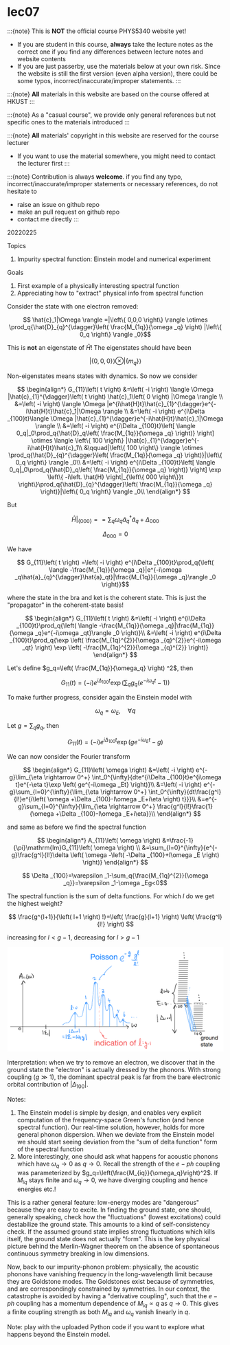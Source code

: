 # lec07

:::{note}
This is **NOT** the official course PHYS5340 website yet!

* If you are student in this course, **always** take the lecture notes as the correct one if you find any differences between lecture notes and website contents
* If you are just passerby, use the materials below at your own risk. Since the website is still the first version (even alpha version), there could be some typos, incorrect/inaccurate/improper statements.
:::

:::{note}
**All** materials in this website are based on the course offered at HKUST
:::

:::{note}
As a "casual course", we provide only general references but not specific ones to the materials introduced
:::

:::{note}
**All** materials' copyright in this website are reserved for the course lecturer

* If you want to use the material somewhere, you might need to contact the lecturer first
:::

:::{note}
Contribution is always **welcome**. if you find any typo, incorrect/inaccurate/improper statements or necessary references, do not hesitate to

* raise an issue on github repo
* make an pull request on github repo
* contact me directly
:::

20220225

Topics

1. Impurity spectral function: Einstein model and numerical experiment

Goals

1. First example of a physically interesting spectral function
2. Appreciating how to "extract" physical info from spectral function

Consider the state with one electron removed:

$$ \hat{c}_1|\Omega \rangle =|\left\{ 0,0,0 \right\} \rangle \otimes \prod_q{\hat{D}_{q}^{\dagger}\left( \frac{M_{1q}}{\omega _q} \right) |\left\{ 0_q \right\} \rangle _0}$$

This is **not** an eigenstate of $\hat{H}$! The eigenstates should have been

$$ |\left\{ 0,0,0 \right\} \rangle \otimes |\left\{ m_q \right\} \rangle $$

Non-eigenstates means states with dynamics. So now we consider

$$
\begin{align*}
    G_{11}\left( t \right) &=\left( -i \right) \langle \Omega |\hat{c}_{1}^{\dagger}\left( t \right) \hat{c}_1\left( 0 \right) |\Omega \rangle \\
    &=\left( -i \right) \langle \Omega |e^{i\hat{H}t}\hat{c}_{1}^{\dagger}e^{-i\hat{H}t}\hat{c}_1|\Omega \rangle \\
    &=\left( -i \right) e^{i\Delta _{100}t}\langle \Omega |\hat{c}_{1}^{\dagger}e^{-i\hat{H}t}\hat{c}_1|\Omega \rangle \\
    &=\left( -i \right) e^{i\Delta _{100}t}\left[ \langle 0_q|_0\prod_q{\hat{D}_q\left( \frac{M_{1q}}{\omega _q} \right)} \right] \otimes \langle \left\{ 100 \right\} |\hat{c}_{1}^{\dagger}e^{-i\hat{H}t}\hat{c}_1\\
    &\qquad|\left\{ 100 \right\} \rangle \otimes \prod_q{\hat{D}_{q}^{\dagger}\left( \frac{M_{1q}}{\omega _q} \right)}|\left\{ 0_q \right\} \rangle _0\\
    &=\left( -i \right) e^{i\Delta _{100}t}\left[ \langle 0_q|_0\prod_q{\hat{D}_q\left( \frac{M_{1q}}{\omega _q} \right)} \right] \exp \left\{ -i\left. \hat{H} \right|_{\left\{ 000 \right\}}t \right\}\prod_q{\hat{D}_{q}^{\dagger}\left( \frac{M_{1q}}{\omega _q} \right)}|\left\{ 0_q \right\} \rangle _0\\
\end{align*}
$$

But

$$ \left. \hat{H} \right|_{\left\{ 000 \right\}}==\sum_q{\omega _q\hat{a}_{q}^{\dagger}\hat{a}_q}+\Delta _{000}$$

$$ \Delta _{000}=0$$

We have

$$ G_{11}\left( t \right) =\left( -i \right) e^{i\Delta _{100}t}\prod_q{\left( \langle -\frac{M_{1q}}{\omega _q}|e^{-i\omega _q\hat{a}_{q}^{\dagger}\hat{a}_qt}|\frac{M_{1q}}{\omega _q}\rangle _0 \right)}$$

where the state in the bra and ket is the coherent state. This is just the "propagator" in the coherent-state basis!

$$
\begin{align*}
    G_{11}\left( t \right) &=\left( -i \right) e^{i\Delta _{100}t}\prod_q{\left( \langle -\frac{M_{1q}}{\omega _q}|\frac{M_{1q}}{\omega _q}e^{-i\omega _qt}\rangle _0 \right)}\\
    &=\left( -i \right) e^{i\Delta _{100}t}\prod_q{\exp \left( \frac{M_{1q}^{2}}{\omega _{q}^{2}}e^{-i\omega _qt} \right) \exp \left( -\frac{M_{1q}^{2}}{\omega _{q}^{2}} \right)}
\end{align*}
$$

Let's define $g_q=\left( \frac{M_{1q}}{\omega_q} \right) ^2$, then

$$ G_{11}\left( t \right) =\left( -i \right) e^{i\Delta _{100}t}\exp \left( \sum_q{g_q\left( e^{-i\omega _qt}-1 \right)} \right) $$

To make further progress, consider again the Einstein model with

$$ \omega _q=\omega _E,\quad \forall q$$

Let $g=\sum_q{g_q}$, then

$$ G_{11}\left( t \right) =\left( -i \right) e^{i\Delta _{100}t}\exp \left( ge^{-i\omega _Et}-g \right) $$

We can now consider the Fourier transform

$$
\begin{align*}
    G_{11}\left( \omega \right) &=\left( -i \right) e^{-g}\lim_{\eta \rightarrow 0^+} \int_0^{\infty}{dte^{i\Delta _{100}t}e^{i\omega t}e^{-\eta t}\exp \left( ge^{-i\omega _Et} \right)}\\
    &=\left( -i \right) e^{-g}\sum_{l=0}^{\infty}{\lim_{\eta \rightarrow 0^+} \int_0^{\infty}{dt\frac{g^l}{l!}e^{i\left( \omega +\Delta _{100}-l\omega _E+i\eta \right) t}}}\\
    &=e^{-g}\sum_{l=0}^{\infty}{\lim_{\eta \rightarrow 0^+} \frac{g^l}{l!}\frac{1}{\omega +\Delta _{100}-l\omega _E+i\eta}}\\
\end{align*}
$$

and same as before we find the spectral function

$$
\begin{align*}
    A_{11}\left( \omega \right) &=\frac{-1}{\pi}\mathrm{Im}G_{11}\left( \omega \right) \\
    &=\sum_{l=0}^{\infty}{e^{-g}\frac{g^l}{l!}\delta \left( \omega -\left( -\Delta _{100}+l\omega _E \right) \right)}
\end{align*}
$$

$$ \Delta _{100}=\varepsilon _1-\sum_q{\frac{M_{1q}^{2}}{\omega _q}}=\varepsilon _1-\omega _Eg<0$$

The spectral function is the sum of delta functions. For which $l$ do we get the highest weight?

$$ \frac{g^{l+1}}{\left( l+1 \right) !}=\left( \frac{g}{l+1} \right) \left( \frac{g^l}{l!} \right) $$

increasing for $l<g-1$, decreasing for $l>g-1$

![lec07-fig00](data/fig/lec07-fig00.png)

Interpretation: when we try to remove an electron, we discover that in the ground state the "electron" is actually dressed by the phonons. With strong coupling ($g\gg 1$), the dominant spectral peak is far from the bare electronic orbital contribution of $|\Delta_{100}|$.

Notes:

1. The Einstein model is simple by design, and enables very explicit computation of the frequency-space Green's function (and hence spectral function). Our real-time solution, however, holds for more general phonon dispersion. When we deviate from the Einstein model we should start seeing deviation from the "sum of delta function" form of the spectral function
2. More interestingly, one should ask what happens for acoustic phonons which have $\omega_q\to 0$ as $q\to 0$. Recall the strength of the $e-ph$ coupling was parameterized by $g_q=\left(\frac{M_{iq}}{\omega_q}\right)^2$. If $M_{iq}$ stays finite and $\omega_q\to 0$, we have diverging coupling and hence energies etc.!

This is a rather general feature: low-energy modes are "dangerous" because they are easy to excite. In finding the ground state, one should, generally speaking, check how the "fluctuations" (lowest excitations) could destabilize the ground state. This amounts to a kind of self-consistency check. If the assumed ground state implies strong fluctuations which kills itself, the ground state does not actually "form". This is the key physical picture behind the Merlin-Wagner theorem on the absence of spontaneous continuous symmetry breaking in low dimensions.

Now, back to our impurity-phonon problem: physically, the acoustic phonons have vanishing frequency in the long-wavelength limit because they are Goldstone modes. The Goldstones exist because of symmetries, and are correspondingly constrained by symmetries. In our context, the catastrophe is avoided by having a "derivative coupling", such that the $e-ph$ coupling has a momentum dependence of $M_{iq}\propto q$ as $q\to 0$. This gives a finite coupling strength as both $M_{iq}$ and $\omega_q$ vanish linearly in $q$.

Note: play with the uploaded Python code if you want to explore what happens beyond the Einstein model.

